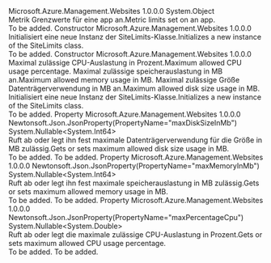 <Type Name="SiteLimits" FullName="Microsoft.Azure.Management.WebSites.Models.SiteLimits">
  <TypeSignature Language="C#" Value="public class SiteLimits" />
  <TypeSignature Language="ILAsm" Value=".class public auto ansi beforefieldinit SiteLimits extends System.Object" />
  <TypeSignature Language="DocId" Value="T:Microsoft.Azure.Management.WebSites.Models.SiteLimits" />
  <TypeSignature Language="VB.NET" Value="Public Class SiteLimits" />
  <TypeSignature Language="F#" Value="type SiteLimits = class" />
  <AssemblyInfo>
    <AssemblyName>Microsoft.Azure.Management.Websites</AssemblyName>
    <AssemblyVersion>1.0.0.0</AssemblyVersion>
  </AssemblyInfo>
  <Base>
    <BaseTypeName>System.Object</BaseTypeName>
  </Base>
  <Interfaces />
  <Docs>
    <summary>
            <span data-ttu-id="6123b-101">Metrik Grenzwerte für eine app an.</span><span class="sxs-lookup"><span data-stu-id="6123b-101">Metric limits set on an app.</span></span>
            </summary>
    <remarks>To be added.</remarks>
  </Docs>
  <Members>
    <Member MemberName=".ctor">
      <MemberSignature Language="C#" Value="public SiteLimits ();" />
      <MemberSignature Language="ILAsm" Value=".method public hidebysig specialname rtspecialname instance void .ctor() cil managed" />
      <MemberSignature Language="DocId" Value="M:Microsoft.Azure.Management.WebSites.Models.SiteLimits.#ctor" />
      <MemberSignature Language="VB.NET" Value="Public Sub New ()" />
      <MemberType>Constructor</MemberType>
      <AssemblyInfo>
        <AssemblyName>Microsoft.Azure.Management.Websites</AssemblyName>
        <AssemblyVersion>1.0.0.0</AssemblyVersion>
      </AssemblyInfo>
      <Parameters />
      <Docs>
        <summary>
            <span data-ttu-id="6123b-102">Initialisiert eine neue Instanz der SiteLimits-Klasse.</span><span class="sxs-lookup"><span data-stu-id="6123b-102">Initializes a new instance of the SiteLimits class.</span></span>
            </summary>
        <remarks>To be added.</remarks>
      </Docs>
    </Member>
    <Member MemberName=".ctor">
      <MemberSignature Language="C#" Value="public SiteLimits (Nullable&lt;double&gt; maxPercentageCpu = null, Nullable&lt;long&gt; maxMemoryInMb = null, Nullable&lt;long&gt; maxDiskSizeInMb = null);" />
      <MemberSignature Language="ILAsm" Value=".method public hidebysig specialname rtspecialname instance void .ctor(valuetype System.Nullable`1&lt;float64&gt; maxPercentageCpu, valuetype System.Nullable`1&lt;int64&gt; maxMemoryInMb, valuetype System.Nullable`1&lt;int64&gt; maxDiskSizeInMb) cil managed" />
      <MemberSignature Language="DocId" Value="M:Microsoft.Azure.Management.WebSites.Models.SiteLimits.#ctor(System.Nullable{System.Double},System.Nullable{System.Int64},System.Nullable{System.Int64})" />
      <MemberSignature Language="VB.NET" Value="Public Sub New (Optional maxPercentageCpu As Nullable(Of Double) = null, Optional maxMemoryInMb As Nullable(Of Long) = null, Optional maxDiskSizeInMb As Nullable(Of Long) = null)" />
      <MemberSignature Language="F#" Value="new Microsoft.Azure.Management.WebSites.Models.SiteLimits : Nullable&lt;double&gt; * Nullable&lt;int64&gt; * Nullable&lt;int64&gt; -&gt; Microsoft.Azure.Management.WebSites.Models.SiteLimits" Usage="new Microsoft.Azure.Management.WebSites.Models.SiteLimits (maxPercentageCpu, maxMemoryInMb, maxDiskSizeInMb)" />
      <MemberType>Constructor</MemberType>
      <AssemblyInfo>
        <AssemblyName>Microsoft.Azure.Management.Websites</AssemblyName>
        <AssemblyVersion>1.0.0.0</AssemblyVersion>
      </AssemblyInfo>
      <Parameters>
        <Parameter Name="maxPercentageCpu" Type="System.Nullable&lt;System.Double&gt;" />
        <Parameter Name="maxMemoryInMb" Type="System.Nullable&lt;System.Int64&gt;" />
        <Parameter Name="maxDiskSizeInMb" Type="System.Nullable&lt;System.Int64&gt;" />
      </Parameters>
      <Docs>
        <param name="maxPercentageCpu"><span data-ttu-id="6123b-103">Maximal zulässige CPU-Auslastung in Prozent.</span><span class="sxs-lookup"><span data-stu-id="6123b-103">Maximum allowed CPU usage percentage.</span></span></param>
        <param name="maxMemoryInMb"><span data-ttu-id="6123b-104">Maximal zulässige speicherauslastung in MB an.</span><span class="sxs-lookup"><span data-stu-id="6123b-104">Maximum allowed memory usage in MB.</span></span></param>
        <param name="maxDiskSizeInMb"><span data-ttu-id="6123b-105">Maximal zulässige Größe Datenträgerverwendung in MB an.</span><span class="sxs-lookup"><span data-stu-id="6123b-105">Maximum allowed disk size usage in MB.</span></span></param>
        <summary>
            <span data-ttu-id="6123b-106">Initialisiert eine neue Instanz der SiteLimits-Klasse.</span><span class="sxs-lookup"><span data-stu-id="6123b-106">Initializes a new instance of the SiteLimits class.</span></span>
            </summary>
        <remarks>To be added.</remarks>
      </Docs>
    </Member>
    <Member MemberName="MaxDiskSizeInMb">
      <MemberSignature Language="C#" Value="public Nullable&lt;long&gt; MaxDiskSizeInMb { get; set; }" />
      <MemberSignature Language="ILAsm" Value=".property instance valuetype System.Nullable`1&lt;int64&gt; MaxDiskSizeInMb" />
      <MemberSignature Language="DocId" Value="P:Microsoft.Azure.Management.WebSites.Models.SiteLimits.MaxDiskSizeInMb" />
      <MemberSignature Language="VB.NET" Value="Public Property MaxDiskSizeInMb As Nullable(Of Long)" />
      <MemberSignature Language="F#" Value="member this.MaxDiskSizeInMb : Nullable&lt;int64&gt; with get, set" Usage="Microsoft.Azure.Management.WebSites.Models.SiteLimits.MaxDiskSizeInMb" />
      <MemberType>Property</MemberType>
      <AssemblyInfo>
        <AssemblyName>Microsoft.Azure.Management.Websites</AssemblyName>
        <AssemblyVersion>1.0.0.0</AssemblyVersion>
      </AssemblyInfo>
      <Attributes>
        <Attribute>
          <AttributeName>Newtonsoft.Json.JsonProperty(PropertyName="maxDiskSizeInMb")</AttributeName>
        </Attribute>
      </Attributes>
      <ReturnValue>
        <ReturnType>System.Nullable&lt;System.Int64&gt;</ReturnType>
      </ReturnValue>
      <Docs>
        <summary>
            <span data-ttu-id="6123b-107">Ruft ab oder legt ihn fest maximale Datenträgerverwendung für die Größe in MB zulässig.</span><span class="sxs-lookup"><span data-stu-id="6123b-107">Gets or sets maximum allowed disk size usage in MB.</span></span>
            </summary>
        <value>To be added.</value>
        <remarks>To be added.</remarks>
      </Docs>
    </Member>
    <Member MemberName="MaxMemoryInMb">
      <MemberSignature Language="C#" Value="public Nullable&lt;long&gt; MaxMemoryInMb { get; set; }" />
      <MemberSignature Language="ILAsm" Value=".property instance valuetype System.Nullable`1&lt;int64&gt; MaxMemoryInMb" />
      <MemberSignature Language="DocId" Value="P:Microsoft.Azure.Management.WebSites.Models.SiteLimits.MaxMemoryInMb" />
      <MemberSignature Language="VB.NET" Value="Public Property MaxMemoryInMb As Nullable(Of Long)" />
      <MemberSignature Language="F#" Value="member this.MaxMemoryInMb : Nullable&lt;int64&gt; with get, set" Usage="Microsoft.Azure.Management.WebSites.Models.SiteLimits.MaxMemoryInMb" />
      <MemberType>Property</MemberType>
      <AssemblyInfo>
        <AssemblyName>Microsoft.Azure.Management.Websites</AssemblyName>
        <AssemblyVersion>1.0.0.0</AssemblyVersion>
      </AssemblyInfo>
      <Attributes>
        <Attribute>
          <AttributeName>Newtonsoft.Json.JsonProperty(PropertyName="maxMemoryInMb")</AttributeName>
        </Attribute>
      </Attributes>
      <ReturnValue>
        <ReturnType>System.Nullable&lt;System.Int64&gt;</ReturnType>
      </ReturnValue>
      <Docs>
        <summary>
            <span data-ttu-id="6123b-108">Ruft ab oder legt ihn fest maximale speicherauslastung in MB zulässig.</span><span class="sxs-lookup"><span data-stu-id="6123b-108">Gets or sets maximum allowed memory usage in MB.</span></span>
            </summary>
        <value>To be added.</value>
        <remarks>To be added.</remarks>
      </Docs>
    </Member>
    <Member MemberName="MaxPercentageCpu">
      <MemberSignature Language="C#" Value="public Nullable&lt;double&gt; MaxPercentageCpu { get; set; }" />
      <MemberSignature Language="ILAsm" Value=".property instance valuetype System.Nullable`1&lt;float64&gt; MaxPercentageCpu" />
      <MemberSignature Language="DocId" Value="P:Microsoft.Azure.Management.WebSites.Models.SiteLimits.MaxPercentageCpu" />
      <MemberSignature Language="VB.NET" Value="Public Property MaxPercentageCpu As Nullable(Of Double)" />
      <MemberSignature Language="F#" Value="member this.MaxPercentageCpu : Nullable&lt;double&gt; with get, set" Usage="Microsoft.Azure.Management.WebSites.Models.SiteLimits.MaxPercentageCpu" />
      <MemberType>Property</MemberType>
      <AssemblyInfo>
        <AssemblyName>Microsoft.Azure.Management.Websites</AssemblyName>
        <AssemblyVersion>1.0.0.0</AssemblyVersion>
      </AssemblyInfo>
      <Attributes>
        <Attribute>
          <AttributeName>Newtonsoft.Json.JsonProperty(PropertyName="maxPercentageCpu")</AttributeName>
        </Attribute>
      </Attributes>
      <ReturnValue>
        <ReturnType>System.Nullable&lt;System.Double&gt;</ReturnType>
      </ReturnValue>
      <Docs>
        <summary>
            <span data-ttu-id="6123b-109">Ruft ab oder legt die maximale zulässige CPU-Auslastung in Prozent.</span><span class="sxs-lookup"><span data-stu-id="6123b-109">Gets or sets maximum allowed CPU usage percentage.</span></span>
            </summary>
        <value>To be added.</value>
        <remarks>To be added.</remarks>
      </Docs>
    </Member>
  </Members>
</Type>